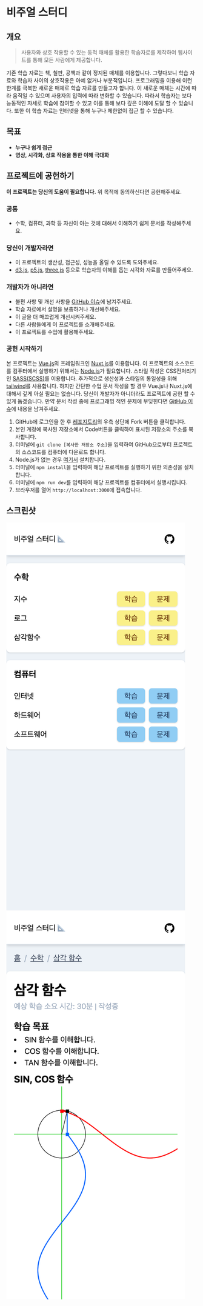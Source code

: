 # 비주얼 스터디

## 개요
> 사용자와 상호 작용할 수 있는 동적 매체를 활용한 학습자료를 제작하여 웹사이트를 통해 모든 사람에게 제공합니다.

기존 학습 자료는 책, 칠판, 공책과 같이 정지된 매체를 이용합니다.
그렇다보니 학습 자료와 학습자 사이의 상호작용은 아예 없거나 부분적입니다.
프로그래밍을 이용해 이런 한계를 극복한 새로운 매체로 학습 자료를 만들고자 합니다.
이 새로운 매체는 시간에 따라 움직일 수 있으며 사용자의 입력에 따라 변화할 수 있습니다.
따라서 학습자는 보다 능동적인 자세로 학습에 참여할 수 있고 이를 통해 보다 깊은 이해에 도달 할 수 있습니다.
또한 이 학습 자료는 인터넷을 통해 누구나 제한없이 접근 할 수 있습니다.

## 목표
- **누구나 쉽게 접근**
- **영상, 시각화, 상호 작용을 통한 이해 극대화**

## 프로젝트에 공헌하기
**이 프로젝트는 당신의 도움이 필요합니다.**
위 목적에 동의하신다면 공헌해주세요.
### 공통
- 수학, 컴퓨터, 과학 등 자신이 아는 것에 대해서 이해하기 쉽게 문서를 작성해주세요.

### 당신이 개발자라면
- 이 프로젝트의 생산성, 접근성, 성능을 올릴 수 있도록 도와주세요.
- [d3.js](https://d3js.org/), [p5.js](https://p5js.org/), [three.js](https://threejs.org/) 등으로 학습자의 이해를 돕는 시각화 자료를 만들어주세요.

### 개발자가 아니라면
- 불편 사항 및 개선 사항을 [GitHub 이슈](https://github.com/DawitJung/visual-study/issues)에 남겨주세요.
- 학습 자료에서 설명을 보충하거나 개선해주세요.
- 이 글을 더 매끄럽게 개선시켜주세요.
- 다른 사람들에게 이 프로젝트를 소개해주세요.
- 이 프로젝트를 수업에 활용해주세요.

### 공헌 시작하기
본 프로젝트는 [Vue.js](https://kr.vuejs.org/v2/guide/index.html)의 프레임워크인 [Nuxt.js](https://nuxtjs.org/)를 이용합니다.
이 프로젝트의 소스코드를 컴퓨터에서 실행하기 위해서는 [Node.js](https://nodejs.org/)가 필요합니다.
스타일 작성은 CSS전처리기인 [SASS(SCSS)](https://sass-lang.com/)를 이용합니다.
추가적으로 생산성과 스타일의 통일성을 위해 [tailwind](https://tailwindcss.com/)를 사용합니다.
하지만 간단한 수업 문서 작성을 할 경우 Vue.js나 Nuxt.js에 대해서 깊게 아실 필요는 없습니다.
당신이 개발자가 아니더라도 프로젝트에 공헌 할 수 있게 돕겠습니다.
만약 문서 작성 중에 프로그래밍 적인 문제에 부딪힌다면 [GitHub 이슈](https://github.com/DawitJung/visual-study/issues)에 내용을 남겨주세요.
1. GitHub에 로그인을 한 후 [레포지토리](https://github.com/DawitJung/visual-study)의 우측 상단에 Fork 버튼을 클릭합니다.
2. 본인 계정에 복사된 저장소에서 Code버튼을 클릭하여 표시된 저장소의 주소를 복사합니다.
3. 터미널에 `git clone [복사한 저장소 주소]`을 입력하여 GitHub으로부터 프로젝트의 소스코드를 컴퓨터에 다운로드 합니다.
4. Node.js가 없는 경우 [여기서](https://nodejs.org/ko/) 설치합니다.
5. 터미널에 `npm install`을 입력하여 해당 프로젝트를 실행하기 위한 의존성을 설치합니다.
6. 터미널에 `npm run dev`를 입력하여 해당 프로젝트를 컴퓨터에서 실행시킵니다.
7. 브라우저를 열어 `http://localhost:3000`에 접속합니다.

## 스크린샷
![비주얼 스터디 홈](/screenshots/home.png?raw=true)
![비주얼 스터디 클래스](/screenshots/class.png?raw=true)